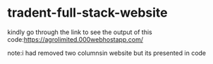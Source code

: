 # tradent-full-stack-website

kindly go through the link to see the output of this code:https://agrolimited.000webhostapp.com/

note:i had removed two columnsin website but its presented in code
